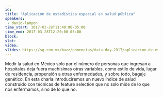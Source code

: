 ```yaml
---
id: 
title: "Aplicación de estadística espacial en salud pública"
speakers:
 - david-lampon
time_start: 2017-03-28T11:40:00-05:00
time_end: 2017-03-28T12:20:00-05:00
block: 
slot: 
video: 
slides: https://sg.com.mx/buzz/ponencias/data-day-2017/aplicacion-de-estadisicas-especial-en-salud-publica
---
```


Medir la salud en México solo por el número de personas que ingresan a hospitales deja fuera muchísimas otras variables, como estilo de vida, lugar de residencia, propensión a otras enfermedades, y sobre todo, bagaje genético. En esta charla introduciremos un nuevo índice de salud construido con técnicas de feature selection que no solo mide de lo que nos enfermamos, sino de lo que no.